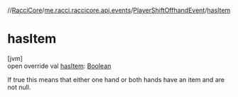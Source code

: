 //[RacciCore](../../../index.md)/[me.racci.raccicore.api.events](../index.md)/[PlayerShiftOffhandEvent](index.md)/[hasItem](has-item.md)

# hasItem

[jvm]\
open override val [hasItem](has-item.md): [Boolean](https://kotlinlang.org/api/latest/jvm/stdlib/kotlin/-boolean/index.html)

If true this means that either one hand or both hands have an item and are not null.
